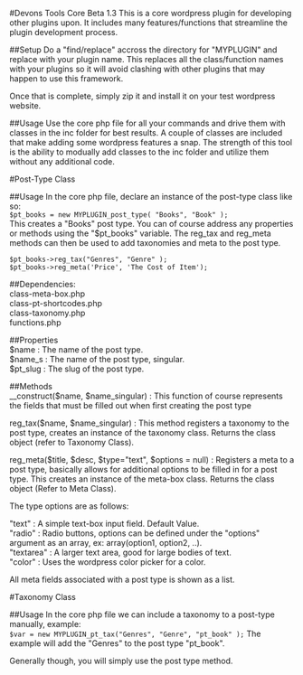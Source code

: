 #Devons Tools Core Beta 1.3
This is a core wordpress plugin for developing other plugins upon. It includes many features/functions that streamline the plugin development process. 

##Setup
Do a "find/replace" accross the directory for "MYPLUGIN" and replace
with your plugin name. This replaces all the class/function names with your
plugins so it will avoid clashing with other plugins that may happen
to use this framework. 

Once that is complete, simply zip it and install it on your test wordpress website. 

##Usage
Use the core php file for all your commands and drive them with classes in the inc folder for best results. A couple of classes
are included that make adding some wordpress features a snap. The strength of this tool is the ability to modually add classes to
the inc folder and utilize them without any additional code. 

#Post-Type Class

##Usage
In the core php file, declare an instance of the post-type class like so:  
`$pt_books = new MYPLUGIN_post_type( "Books", "Book" );`  
This creates a "Books" post type. You can of course address any properties or methods using the "$pt_books" variable. The reg_tax and reg_meta methods can then be used to add taxonomies and meta to the post type. 

`$pt_books->reg_tax("Genres", "Genre" );`  
`$pt_books->reg_meta('Price', 'The Cost of Item');`  


##Dependencies:   
class-meta-box.php  
class-pt-shortcodes.php  
class-taxonomy.php  
functions.php  

##Properties  
$name : The name of the post type.  
$name_s : The name of the post type, singular.   
$pt_slug : The slug of the post type.   

##Methods  
__construct($name, $name_singular) : This function of course represents the fields that must be filled out when first creating the post type 

reg_tax($name, $name_singular) : This method registers a taxonomy to the post type, creates an instance of the taxonomy class. Returns the class object (refer to Taxonomy Class). 

reg_meta($title, $desc, $type="text", $options = null) : Registers a meta to a post type, basically allows for additional options to be filled in for a post type. This creates an instance of the meta-box class. Returns the class object (Refer to Meta Class). 

The type options are as follows:  

"text" : A simple text-box input field. Default Value.   
"radio" : Radio buttons, options can be defined under the "options" argument as an array, ex: array(option1, option2, ..).    
"textarea" : A larger text area, good for large bodies of text.    
"color" : Uses the wordpress color picker for a color.    

All meta fields associated with a post type is shown as a list.   

#Taxonomy Class

##Usage
In the core php file we can include a taxonomy to a post-type manually, example:  
` $var = new MYPLUGIN_pt_tax("Genres", "Genre", "pt_book" ); `
The example will add the "Genres" to the post type "pt_book". 

Generally though, you will simply use the post type method. 